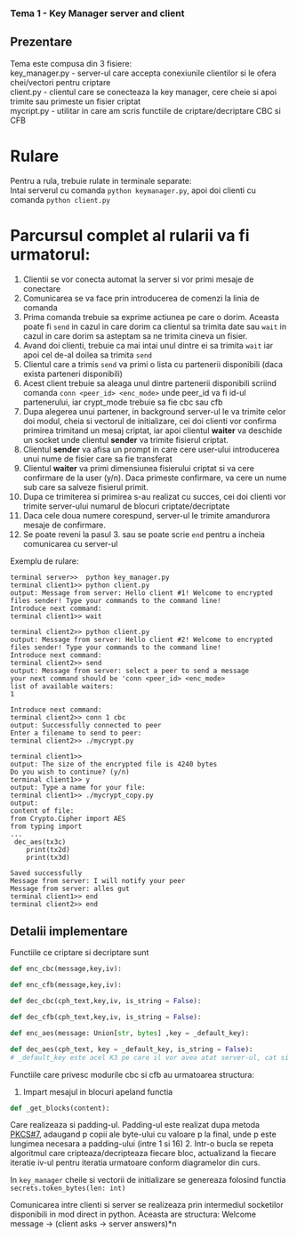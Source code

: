 ### Tema 1 - Key Manager server and client

## Prezentare

Tema este compusa din 3 fisiere:</br> 
key_manager.py - server-ul care accepta conexiunile clientilor si le ofera chei/vectori pentru criptare</br>
client.py - clientul care se conecteaza la key manager, cere cheie si apoi trimite sau primeste un fisier criptat</br>
mycript.py - utilitar in care am scris functiile de criptare/decriptare CBC si CFB

# Rulare
Pentru a rula, trebuie rulate in terminale separate:</br>
Intai serverul cu comanda 
```python keymanager.py```, 
apoi doi clienti cu comanda
```python client.py```

# Parcursul complet al rularii va fi urmatorul:
1. Clientii se vor conecta automat la server si vor primi mesaje de conectare
2. Comunicarea se va face prin introducerea de comenzi la linia de comanda
3. Prima comanda trebuie sa exprime actiunea pe care o dorim. Aceasta poate fi ```send``` in cazul in care dorim ca clientul sa trimita date sau ```wait``` in cazul in care dorim sa asteptam sa ne trimita cineva un fisier.
4. Avand doi clienti, trebuie ca mai intai unul dintre ei sa trimita ```wait``` iar apoi cel de-al doilea sa trimita ```send```
5. Clientul care a trimis ```send``` va primi o lista cu partenerii disponibili (daca exista parteneri disponibili)
6. Acest client trebuie sa aleaga unul dintre partenerii disponibili scriind comanda ```conn <peer_id> <enc_mode>``` unde peer_id va fi id-ul partenerului, iar crypt_mode trebuie sa fie cbc sau cfb
7. Dupa alegerea unui partener, in background server-ul le va trimite celor doi modul, cheia si vectorul de initializare, cei doi clienti vor confirma primirea trimitand un mesaj criptat, iar apoi clientul <b>waiter</b> va deschide un socket unde clientul <b>sender</b> va trimite fisierul criptat.
8. Clientul <b>sender</b> va afisa un prompt in care cere user-ului introducerea unui nume de fisier care sa fie transferat
9. Clientul <b>waiter</b> va primi dimensiunea fisierului criptat si va cere confirmare de la user (y/n). Daca primeste confirmare, va cere un nume sub care sa salveze fisierul primit.
10. Dupa ce trimiterea si primirea s-au realizat cu succes, cei doi clienti vor trimite server-ului numarul de blocuri criptate/decriptate
11. Daca cele doua numere corespund, server-ul le trimite amandurora mesaje de confirmare.
12. Se poate reveni la pasul 3. sau se poate scrie ```end``` pentru a incheia comunicarea cu server-ul

Exemplu de rulare:
```
terminal server>>  python key_manager.py
terminal client1>> python client.py
output: Message from server: Hello client #1! Welcome to encrypted files sender! Type your commands to the command line!    
Introduce next command:
terminal client1>> wait

terminal client2>> python client.py
output: Message from server: Hello client #2! Welcome to encrypted files sender! Type your commands to the command line!
Introduce next command: 
terminal client2>> send
output: Message from server: select a peer to send a message  
your next command should be 'conn <peer_id> <enc_mode>
list of available waiters:
1

Introduce next command: 
terminal client2>> conn 1 cbc
output: Successfully connected to peer
Enter a filename to send to peer: 
terminal client2>> ./mycrypt.py

terminal client1>>
output: The size of the encrypted file is 4240 bytes
Do you wish to continue? (y/n)
terminal client1>> y
output: Type a name for your file: 
terminal client1>> ./mycrypt_copy.py
output: 
content of file:
from Crypto.Cipher import AES
from typing import
...
 dec_aes(tx3c)
    print(tx2d)
    print(tx3d)

Saved successfully
Message from server: I will notify your peer
Message from server: alles gut
terminal client1>> end
terminal client2>> end
```

## Detalii implementare

Functiile ce criptare si decriptare sunt
```py
def enc_cbc(message,key,iv):

def enc_cfb(message,key,iv):

def dec_cbc(cph_text,key,iv, is_string = False):

def dec_cfb(cph_text,key,iv, is_string = False):

def enc_aes(message: Union[str, bytes] ,key = _default_key):

def dec_aes(cph_text, key = _default_key, is_string = False):
# _default_key este acel K3 pe care il vor avea atat server-ul, cat si clientii
```

Functiile care privesc modurile cbc si cfb au urmatoarea structura:
1. Impart mesajul in blocuri apeland functia 
```py
def _get_blocks(content):
```
Care realizeaza si padding-ul. Padding-ul este realizat dupa metoda <a href=https://en.wikipedia.org/wiki/Padding_(cryptography)#PKCS#5_and_PKCS#7>PKCS#7</a>, adaugand p copii ale byte-ului cu valoare p la final, unde p este lungimea necesara a padding-ului (intre 1 si 16)
2. Intr-o bucla se repeta algoritmul care cripteaza/decripteaza fiecare bloc, actualizand la fiecare iteratie iv-ul pentru iteratia urmatoare conform diagramelor din curs.

In ```key_manager``` cheile si vectorii de initializare se genereaza folosind functia ```secrets.token_bytes(len: int)```

Comunicarea intre clienti si server se realizeaza prin intermediul socketilor disponibili in mod direct in python. Aceasta are structura: Welcome message -> (client asks -> server answers)*n
